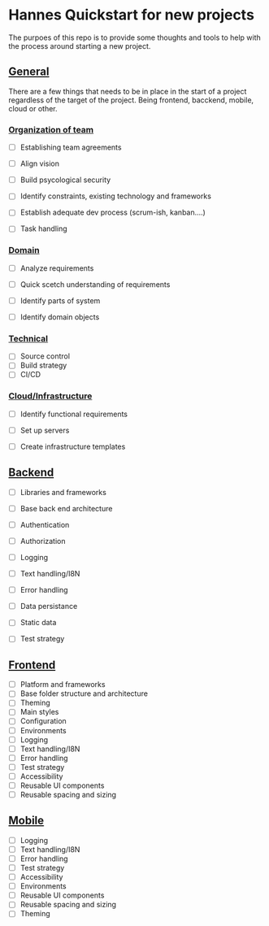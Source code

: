 # Hannes Quickstart for new projects
The purpoes of this repo is to provide some thoughts and tools to help with the process around starting a new project. 

## [General](../../tree/master/General) 
There are a few things that needs to be in place in the start of a project regardless of the target of the project. Being frontend, bacckend, mobile, cloud or other.

### [Organization of team](../../tree/master/organization)
- [ ] Establishing team agreements
- [ ] Align vision
- [ ] Build psycological security
- [ ] Identify constraints, existing technology and frameworks
- [ ] Establish adequate dev process (scrum-ish, kanban....)
- [ ] Task handling


### [Domain](../../tree/master/domain)
- [ ] Analyze requirements
- [ ] Quick scetch understanding of requirements
- [ ] Identify parts of system
- [ ] Identify domain objects


### [Technical](../../tree/master/technical)
- [ ] Source control
- [ ] Build strategy
- [ ] CI/CD

### [Cloud/Infrastructure](../../tree/master/general/infrastructure)
- [ ] Identify functional requirements
- [ ] Set up servers
- [ ] Create infrastructure templates


## [Backend](../../tree/master/backend)
- [ ] Libraries and frameworks
- [ ] Base back end architecture
- [ ] Authentication
- [ ] Authorization
- [ ] Logging
- [ ] Text handling/I8N
- [ ] Error handling
- [ ] Data persistance
- [ ] Static data
- [ ] Test strategy


## [Frontend](../../tree/master/frontend) 
- [ ] Platform and frameworks
- [ ] Base folder structure and architecture
- [ ] Theming
- [ ] Main styles
- [ ] Configuration
- [ ] Environments
- [ ] Logging
- [ ] Text handling/I8N
- [ ] Error handling
- [ ] Test strategy
- [ ] Accessibility
- [ ] Reusable UI components
- [ ] Reusable spacing and sizing

## [Mobile](../../tree/master/mobile) 
- [ ] Logging
- [ ] Text handling/I8N
- [ ] Error handling
- [ ] Test strategy
- [ ] Accessibility
- [ ] Environments
- [ ] Reusable UI components
- [ ] Reusable spacing and sizing
- [ ] Theming
